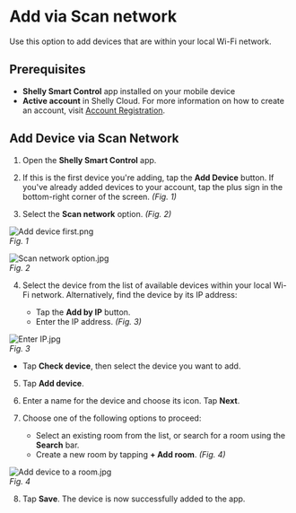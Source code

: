 # Add via Scan network

Use this option to add devices that are within your local Wi-Fi network.

## Prerequisites

- **Shelly Smart Control** app installed on your mobile device  
- **Active account** in Shelly Cloud. For more information on how to create an account, visit [Account Registration](../knowledge-base/account-registration).

## Add Device via Scan Network

1. Open the **Shelly Smart Control** app.

2. If this is the first device you're adding, tap the **Add Device** button. If you've already added devices to your account, tap the plus sign in the bottom-right corner of the screen. _(Fig. 1)_

3. Select the **Scan network** option. _(Fig. 2)_

![Add device first.png](https://kb.shelly.cloud/__attachments/1612775611/Add%20device%20first.png?inst-v=06e25fb6-1df6-4585-801d-931808676f21)  
*Fig. 1*

![Scan network option.jpg](https://kb.shelly.cloud/__attachments/1612775611/Scan%20network%20option.jpg?inst-v=06e25fb6-1df6-4585-801d-931808676f21)  
*Fig. 2*

4. Select the device from the list of available devices within your local Wi-Fi network. Alternatively, find the device by its IP address:

   - Tap the **Add by IP** button.
   - Enter the IP address. _(Fig. 3)_

![Enter IP.jpg](https://kb.shelly.cloud/__attachments/1612775611/Enter%20IP.jpg?inst-v=06e25fb6-1df6-4585-801d-931808676f21)  
*Fig. 3*

   - Tap **Check device**, then select the device you want to add.

5. Tap **Add device**.

6. Enter a name for the device and choose its icon. Tap **Next**.

7. Choose one of the following options to proceed:

   - Select an existing room from the list, or search for a room using the **Search** bar.
   - Create a new room by tapping **+ Add room**. _(Fig. 4)_

![Add device to a room.jpg](https://kb.shelly.cloud/__attachments/1612775611/Add%20device%20to%20a%20room.jpg?inst-v=06e25fb6-1df6-4585-801d-931808676f21)  
*Fig. 4*

8. Tap **Save**. The device is now successfully added to the app.